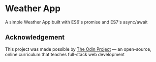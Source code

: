 # Weather App
A simple Weather App built with ES6's promise and ES7's async/await

## Acknowledgement
This project was made possible by [The Odin Project](theodinproject.com) — an open-source, online curriculum that teaches full-stack web development